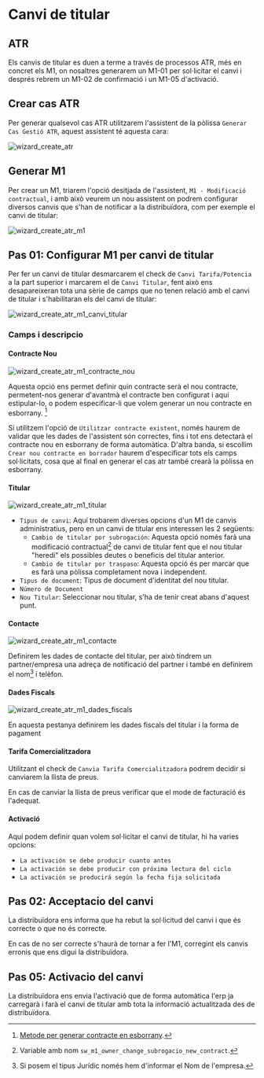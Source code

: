 # Canvi de titular

## ATR

Els canvis de titular es duen a terme a través de processos ATR, més en concret els M1, on nosaltres generarem un M1-01 per sol·licitar el canvi i després rebrem un M1-02 de confirmació i un M1-05 d'activació.

## Crear cas ATR

Per generar qualsevol cas ATR utilitzarem l'assistent de la pòlissa `Generar Cas Gestió ATR`, aquest assistent té aquesta cara:

![wizard_create_atr]

## Generar M1

Per crear un M1, triarem l'opció desitjada de l'assistent, `M1 - Modificació contractual`, i amb això veurem un nou assistent on podrem configurar diversos canvis que s'han de notificar a la distribuïdora, com per exemple el canvi de titular:

![wizard_create_atr_m1]

## Pas 01: Configurar M1 per canvi de titular

Per fer un canvi de titular desmarcarem el check de `Canvi Tarifa/Potencia` a la part superior i marcarem el de `Canvi Titular`, fent això ens desapareixeran tota una sèrie de camps que no tenen relació amb el canvi de titular i s'habilitaran els del canvi de titular:

![wizard_create_atr_m1_canvi_titular]

### Camps i descripcio

#### Contracte Nou

![wizard_create_atr_m1_contracte_nou]

Aquesta opció ens permet definir quin contracte serà el nou contracte, permetent-nos generar d'avantmà el contracte ben configurat i aquí estipular-lo, o podem especificar-li que volem generar un nou contracte en esborrany. [^generacio_contracte_m1]

Si utilitzem l'opció de `Utilitzar contracte existent`, només haurem de validar que les dades de l'assistent són correctes, fins i tot ens detectarà el contracte nou en esborrany de forma automàtica. D'altra banda, si escollim `Crear nou contracte en borrador` haurem d'especificar tots els camps sol·licitats, cosa que al final en generar el cas atr també crearà la pòlissa en esborrany.

#### Titular

![wizard_create_atr_m1_titular]

- `Tipus de canvi`: Aquí trobarem diverses opcions d'un M1 de canvis administratius, pero en un canvi de titular ens interessen les 2 següents:
  - `Cambio de titular por subrogación`: Aquesta opció només farà una modificació contractual[^nova_polissa_segons_variable] de canvi de titular fent que el nou titular "heredi" els possibles deutes o beneficis del titular anterior.
  - `Cambio de titular por traspaso`: Aquesta opció és per marcar que es farà una pòlissa completament nova i independent.
- `Tipus de document`: Tipus de document d'identitat del nou titular.
- `Número de Document`
- `Nou Titular`: Seleccionar nou titular, s'ha de tenir creat abans d'aquest punt.

#### Contacte

![wizard_create_atr_m1_contacte]

Definirem les dades de contacte del titular, per això tindrem un partner/empresa una adreça de notificació del partner i també en definirem el nom[^nom_contacte] i telèfon.

#### Dades Fiscals

![wizard_create_atr_m1_dades_fiscals]

En aquesta pestanya definirem les dades fiscals del titular i la forma de pagament

#### Tarifa Comercialitzadora

Utilitzant el check de `Canvia Tarifa Comercialitzadora` podrem decidir si canviarem la llista de preus.

En cas de canviar la llista de preus verificar que el mode de facturació és l'adequat.

#### Activació

Aquí podem definir quan volem sol·licitar el canvi de titular, hi ha varies opcions:

- `La activación se debe producir cuanto antes`
- `La activación se debe producir con próxima lectura del ciclo`
- `La activación se producirá según la fecha fija solicitada`

## Pas 02: Acceptacio del canvi

La distribuïdora ens informa que ha rebut la sol·licitud del canvi i que és correcte o que no és correcte.

En cas de no ser correcte s'haurà de tornar a fer l'M1, corregint els canvis erronis que ens digui la distribuïdora.

## Pas 05: Activacio del canvi

La distribuïdora ens envia l'activació que de forma automàtica l'erp ja carregarà i farà el canvi de titular amb tota la informació actualitzada des de distribuïdora.

[wizard_create_atr]: /gisce/clients/canvi_de_titular/wizard_create_atr.png
[wizard_create_atr_m1]: /gisce/clients/canvi_de_titular/wizard_create_atr_m1.png
[wizard_create_atr_m1_canvi_titular]: /gisce/clients/canvi_de_titular/wizard_create_atr_m1_canvi_titular.png
[wizard_create_atr_m1_contacte]: /gisce/clients/canvi_de_titular/wizard_create_atr_m1_contacte.png
[wizard_create_atr_m1_dades_fiscals]: /gisce/clients/canvi_de_titular/wizard_create_atr_m1_dades_fiscals.png
[wizard_create_atr_m1_titular]: /gisce/clients/canvi_de_titular/wizard_create_atr_m1_titular.png
[wizard_create_atr_m1_contracte_nou]: /gisce/clients/canvi_de_titular/wizard_create_atr_m1_contracte_nou.png
[^generacio_contracte_m1]: [Metode per generar contracte en esborrany](/gisce/code/interest_procedures.md#crear-polissa-en-esborrany-per-canvi-de-titular-m1).
[^nova_polissa_segons_variable]: Variable amb nom `sw_m1_owner_change_subrogacio_new_contract`.
[^nom_contacte]: Si posem el tipus Jurídic només hem d'informar el Nom de l'empresa.

